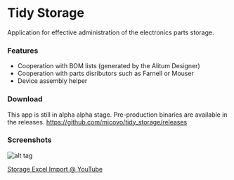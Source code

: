 # Tidy Storage
Application for effective administration of the electronics parts storage.
### Features
- Cooperation with BOM lists (generated by the Alitum Designer)
- Cooperation with parts disributors such as Farnell or Mouser
- Device assembly helper

### Download
This app is still in alpha alpha stage. Pre-production binaries are available in the releases.
https://github.com/micovo/tidy_storage/releases

### Screenshots
![alt tag](http://img.micovo.cz/tidystorage3.gif)

[Storage Excel Import @ YouTube](https://www.youtube.com/watch?v=tmEAVzC14K8)
